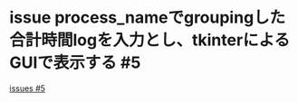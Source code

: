 # issue process_nameでgroupingした合計時間logを入力とし、tkinterによるGUIで表示する #5
[issues #5](https://github.com/cat2151/cat-active-window-logger/issues/5)

